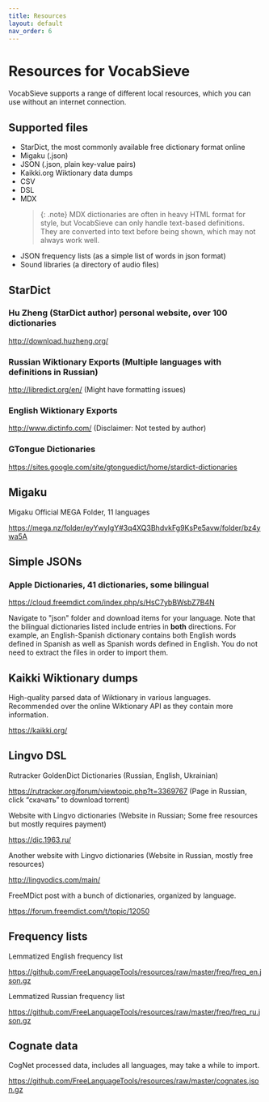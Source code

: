 ```yaml
---
title: Resources
layout: default
nav_order: 6
---
```


# Resources for VocabSieve

VocabSieve supports a range of different local resources, which you can use without an internet connection. 
## Supported files
- StarDict, the most commonly available free dictionary format online
- Migaku (.json)
- JSON (.json, plain key-value pairs)
- Kaikki.org Wiktionary data dumps
- CSV
- DSL
- MDX
    > {: .note}
    MDX dictionaries are often in heavy HTML format for style, but VocabSieve can only handle text-based definitions. They are converted into text before being shown, which may not always work well.
- JSON frequency lists (as a simple list of words in json format) 
- Sound libraries (a directory of audio files)

## StarDict


### Hu Zheng (StarDict author) personal website, over 100 dictionaries

<http://download.huzheng.org/>

### Russian Wiktionary Exports (Multiple languages with definitions in Russian)

<http://libredict.org/en/> (Might have formatting issues)

### English Wiktionary Exports

<http://www.dictinfo.com/> (Disclaimer: Not tested by author)

### GTongue Dictionaries

<https://sites.google.com/site/gtonguedict/home/stardict-dictionaries> 



## Migaku

Migaku Official MEGA Folder, 11 languages

<https://mega.nz/folder/eyYwyIgY#3q4XQ3BhdvkFg9KsPe5avw/folder/bz4ywa5A>

## Simple JSONs

### Apple Dictionaries, 41 dictionaries, some bilingual

<https://cloud.freemdict.com/index.php/s/HsC7ybBWsbZ7B4N>

Navigate to "json" folder and download items for your language. Note that the bilingual dictionaries listed include entries in **both** directions. For example, an English-Spanish dictionary contains both English words defined in Spanish as well as Spanish words defined in English. You do not need to extract the files in order to import them.

## Kaikki Wiktionary dumps

High-quality parsed data of Wiktionary in various languages. Recommended over the online Wiktionary API as they contain more information.

<https://kaikki.org/>


## Lingvo DSL

Rutracker GoldenDict Dictionaries (Russian, English, Ukrainian)

<https://rutracker.org/forum/viewtopic.php?t=3369767> (Page in Russian, click “скачать” to download torrent)

Website with Lingvo dictionaries (Website in Russian; Some free resources but mostly requires payment)

<https://dic.1963.ru/>

Another website with Lingvo dictionaries (Website in Russian, mostly free resources)

<http://lingvodics.com/main/>


FreeMDict post with a bunch of dictionaries, organized by language.

<https://forum.freemdict.com/t/topic/12050>

## Frequency lists

Lemmatized English frequency list

<https://github.com/FreeLanguageTools/resources/raw/master/freq/freq_en.json.gz>

Lemmatized Russian frequency list

<https://github.com/FreeLanguageTools/resources/raw/master/freq/freq_ru.json.gz>

## Cognate data
CogNet processed data, includes all languages, may take a while to import.

<https://github.com/FreeLanguageTools/resources/raw/master/cognates.json.gz>